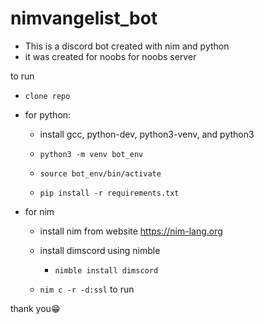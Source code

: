 # nimvangelist_bot
- This is a discord bot created with nim and python
- it was created for noobs for noobs server

to run

- ```clone repo```

- for python:
  - install gcc, python-dev, python3-venv, and python3




  - ```python3 -m venv bot_env```


  - ```source bot_env/bin/activate```


  - ```pip install -r requirements.txt```

- for nim
  - install nim from website https://nim-lang.org

  - install dimscord using nimble
    - ``` nimble install dimscord ```

  - ```nim c -r -d:ssl``` to run

thank you😁
